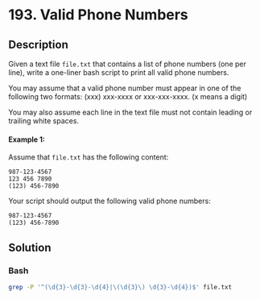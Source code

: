 # 193. Valid Phone Numbers

## Description
Given a text file `file.txt` that contains a list of phone numbers (one per line), write a one-liner bash script to print all valid phone numbers.

You may assume that a valid phone number must appear in one of the following two formats: (xxx) xxx-xxxx or xxx-xxx-xxxx. (x means a digit)

You may also assume each line in the text file must not contain leading or trailing white spaces.

#### Example 1:
Assume that `file.txt` has the following content:
```
987-123-4567
123 456 7890
(123) 456-7890
```
Your script should output the following valid phone numbers:
```
987-123-4567
(123) 456-7890
```


## Solution

### Bash
```bash
grep -P '^(\d{3}-\d{3}-\d{4}|\(\d{3}\) \d{3}-\d{4})$' file.txt
```